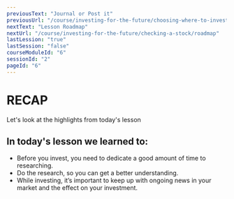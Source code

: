 ```yaml
---
previousText: "Journal or Post it"
previousUrl: "/course/investing-for-the-future/choosing-where-to-invest/journal-or-post-it"
nextText: "Lesson Roadmap"
nextUrl: "/course/investing-for-the-future/checking-a-stock/roadmap"
lastLession: "true"
lastSession: "false"
courseModuleId: "6"
sessionId: "2"
pageId: "6"
---
```



# RECAP

<sparkle-character-intro position="right" character="jen">
Let's look at the highlights from today's lesson
</sparkle-character-intro>

## In today's lesson we learned to: 
- Before you invest, you need to dedicate a good amount of time to researching. 
- Do the research, so you can get a better understanding.
- While investing, it’s important to keep up with ongoing news in your market and the  effect on your investment.
